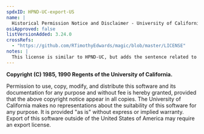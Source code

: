 ```yaml
---
spdxID: HPND-UC-export-US
name: |
  Historical Permission Notice and Disclaimer - University of California, US export warning
osiApproved: false
listVersionAdded: 3.24.0
crossRefs: 
  - "https://github.com/RTimothyEdwards/magic/blob/master/LICENSE"
notes: |
  This license is similar to HPND-UC, but adds the sentence related to export law at the end.
---
```


**Copyright (C) 1985, 1990 Regents of the University of California.**

Permission to use, copy, modify, and distribute this software and its documentation for any purpose and without fee is hereby granted, provided that the above copyright notice appear in all copies. The University of California makes no representations about the suitability of this software for any purpose. It is provided "as is" without express or implied warranty. Export of this software outside of the United States of America may require an export license.
